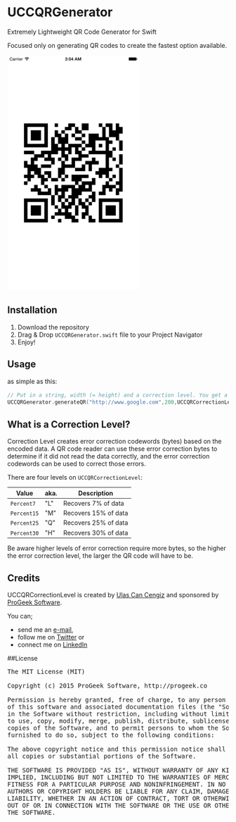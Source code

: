 # UCCQRGenerator
Extremely Lightweight QR Code Generator for Swift

Focused only on generating QR codes to create the fastest option available.

![UCCQRGenerator Sample](https://github.com/ulsc/UCCQRGenerator/blob/master/UCCQRGenerator_sample.png "UCCQRGenerator Sample")

Installation
------------

1. Download the repository
2. Drag & Drop `UCCQRGenerator.swift` file to your Project Navigator
3. Enjoy!

Usage
-----

as simple as this:

```swift
// Put in a string, width (= height) and a correction level. You get a UIImage.
UCCQRGenerator.generateQR("http://www.google.com",200,UCCQRCorrectionLevel.Percent30)
```

What is a Correction Level?
---------------------------

Correction Level creates error correction codewords (bytes) based on the encoded data. A QR code reader can use these error correction bytes to determine if it did not read the data correctly, and the error correction codewords can be used to correct those errors.

There are four levels on `UCCQRCorrectionLevel`:

| Value        | aka. | Description          |
| ------------ | ---- | -------------------- |
| `Percent7`     | "L"  | Recovers 7% of data  |
| `Percent15`    | "M"  | Recovers 15% of data |
| `Percent25`    | "Q"  | Recovers 25% of data |
| `Percent30`    | "H"  | Recovers 30% of data |

Be aware higher levels of error correction require more bytes, so the higher the error correction level, the larger the QR code will have to be.

Credits
-------

UCCQRCorrectionLevel is created by [Ulas Can Cengiz](http://linkedin.com/in/ulascengiz) and sponsored by [ProGeek Software](http://progeek.co).

You can;

* send me an [e-mail](mailto:ulas@progeek.co),
* follow me on [Twitter](https://twitter.com/ulsc) or
* connect me on [LinkedIn](http://linkedin.com/in/ulascengiz)

##License

<pre>
The MIT License (MIT)

Copyright (c) 2015 ProGeek Software, http://progeek.co

Permission is hereby granted, free of charge, to any person obtaining a copy
of this software and associated documentation files (the "Software"), to deal
in the Software without restriction, including without limitation the rights
to use, copy, modify, merge, publish, distribute, sublicense, and/or sell
copies of the Software, and to permit persons to whom the Software is
furnished to do so, subject to the following conditions:

The above copyright notice and this permission notice shall be included in
all copies or substantial portions of the Software.

THE SOFTWARE IS PROVIDED "AS IS", WITHOUT WARRANTY OF ANY KIND, EXPRESS OR
IMPLIED, INCLUDING BUT NOT LIMITED TO THE WARRANTIES OF MERCHANTABILITY,
FITNESS FOR A PARTICULAR PURPOSE AND NONINFRINGEMENT. IN NO EVENT SHALL THE
AUTHORS OR COPYRIGHT HOLDERS BE LIABLE FOR ANY CLAIM, DAMAGES OR OTHER
LIABILITY, WHETHER IN AN ACTION OF CONTRACT, TORT OR OTHERWISE, ARISING FROM,
OUT OF OR IN CONNECTION WITH THE SOFTWARE OR THE USE OR OTHER DEALINGS IN
THE SOFTWARE.
</pre>
